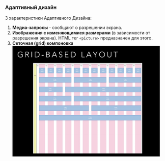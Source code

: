 ﻿### Адаптивный дизайн

3 характеристики Адаптивного Дизайна:

1. __Медиа-запросы__ - сообщают о разрешении экрана.
2. __Изображения с изменяющимися размерами__ (в зависимости от разрешения экрана). HTML тег `<picture>` предназначен для этого.
3. __Сеточная (grid) компоновка__
![alt text](images/01.jpg "")